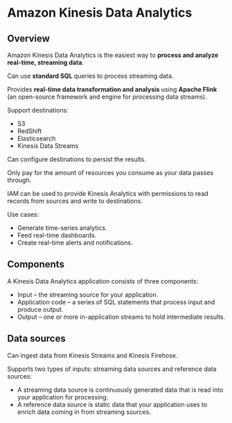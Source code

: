 
# Amazon Kinesis Data Analytics

## Overview

Amazon Kinesis Data Analytics is the easiest way to **process and analyze real-time, streaming data**.

Can use **standard SQL** queries to process streaming data.

Provides **real-time data transformation and analysis** using **Apache Flink** (an open-source framework and engine for processing data streams).

Support destinations:
- S3
- RedShift
- Elasticsearch
- Kinesis Data Streams

Can configure destinations to persist the results.

Only pay for the amount of resources you consume as your data passes through.

IAM can be used to provide Kinesis Analytics with permissions to read records from sources and write to destinations.

Use cases:
- Generate time-series analytics.
- Feed real-time dashboards.
- Create real-time alerts and notifications.


## Components

A Kinesis Data Analytics application consists of three components:
- Input – the streaming source for your application.
- Application code – a series of SQL statements that process input and produce output.
- Output – one or more in-application streams to hold intermediate results.


## Data sources

Can ingest data from Kinesis Streams and Kinesis Firehose.

Supports two types of inputs: streaming data sources and reference data sources:

- A streaming data source is continuously generated data that is read into your application for processing.
- A reference data source is static data that your application uses to enrich data coming in from streaming sources.
